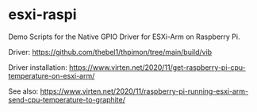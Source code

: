 # esxi-raspi
Demo Scripts for the Native GPIO Driver for ESXi-Arm on Raspberry Pi.

Driver: https://github.com/thebel1/thpimon/tree/main/build/vib

Driver installation: https://www.virten.net/2020/11/get-raspberry-pi-cpu-temperature-on-esxi-arm/

See also: https://www.virten.net/2020/11/raspberry-pi-running-esxi-arm-send-cpu-temperature-to-graphite/
